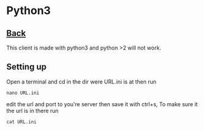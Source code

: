 # Python3
## [Back](../../README.md)
This client is made with python3 and python >2 will not work.

## Setting up
Open a terminal and cd in the dir were URL.ini is at then run
```
nano URL.ini
```
edit the url and port to you're server then save it with ctrl+s, To make sure it the url is in there run
```
cat URL.ini
```